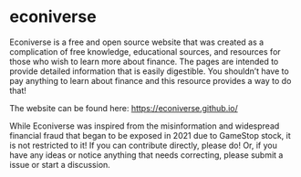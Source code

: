 # econiverse
Econiverse is a free and open source website that was created as a complication of free knowledge, educational sources, and resources for those who wish to learn more about finance. The pages are intended to provide detailed information that is easily digestible. You shouldn’t have to pay anything to learn about finance and this resource provides a way to do that!

The website can be found here: https://econiverse.github.io/

While Econiverse was inspired from the misinformation and widespread financial fraud that began to be exposed in 2021 due to GameStop stock, it is not restricted to it! If you can contribute directly, please do! Or, if you have any ideas or notice anything that needs correcting, please submit a issue or start a discussion.
